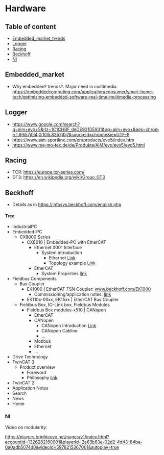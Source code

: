 # Hardware

## Table of content
* [Embedded_market_trends](#embedded_market)
* [Logger](#logger)
* [Racing](#racing)
* [Beckhoff](#beckhoff)
* [NI](#ni)

## Embedded_market
* Why embedded? trends?. Major need in multimedia: https://embeddedcomputing.com/application/consumer/smart-home-tech/optimizing-embedded-software-real-time-multimedia-processing

## Logger
* https://www.google.com/search?q=aim+evo+5&rlz=1C1CHBF_deDE931DE931&oq=aim+evo+&aqs=chrome.1.69i57j0l4j0i10l5.8352j0j7&sourceid=chrome&ie=UTF-8
* https://www.aim-sportline.com/en/products/evo5/index.htm
* https://www.me-mo-tec.de/de/Produkte/AIM/evo/evo5/evo5.html

## Racing
* TCR: https://europe.tcr-series.com/
* GT3: https://en.wikipedia.org/wiki/Group_GT3

## Beckhoff
* Details as in https://infosys.beckhoff.com/english.php
#### Tree
* IndustrialPC
* Embedded-PC
  * CX8000 Series
    * CX8010 | Embedded-PC with EtherCAT
      * Ethernet X001 Interface
        * System introduction
          * Ethernet [Link](https://infosys.beckhoff.com/content/1033/cx8010_hw/1878839179.html?id=5890353486818795671)
          * Topology example [Link](https://infosys.beckhoff.com/content/1033/cx8010_hw/1878840715.html?id=90148503140207720)
      * EtherCAT
        * System Properties [link](https://infosys.beckhoff.com/content/1033/cx8010_hw/1878865675.html?id=7427975356982666673)
* Fieldbus Components
  * Bus Coupler
    * EK1000 | EtherCAT TSN Coupler: www.beckhoff.com/EK1000
      * Commissioning/application notes: [link](https://infosys.beckhoff.com/content/1033/ek1000/10685376651.html?id=1362775098674838000)
    * EK110x-00xx, EK15xx | EtherCAT Bus Coupler
  * Fieldbus Box, IO-Link box, Fieldbus Modules
    * Fieldbus Box modules-x510 | CANopen
      * EtherCAT
      * CANopen
        * CANopen Introduction [Link](https://infosys.beckhoff.com/content/1033/fbb-x510/9169765771.html?id=7363141681137592061)
        * CANopen Cabline
        * ...
      * Modbus
      * Ethernet
      * ...
* Drive Technology
* TwinCAT 3
  * Product overview
    * Foreword
    * Philosophy [link](https://infosys.beckhoff.com/content/1033/tc3_overview/4275768971.html?id=5986876456246657686)
* TwinCAT 2
* Application Notes
* Search
* News
* Home

### NI
Video on modularity:

https://players.brightcove.net/pages/v1/index.html?accountId=1326282160001&playerId=2e63b63e-02d2-4d43-84ba-0a0adb5074d0&videoId=5978215367001&autoplay=true

